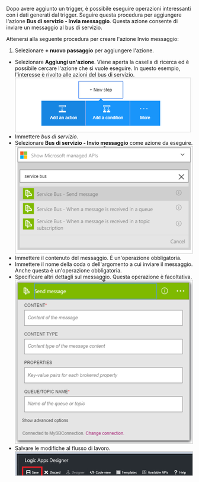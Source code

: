 Dopo avere aggiunto un trigger, è possibile eseguire operazioni interessanti con i dati generati dal trigger. Seguire questa procedura per aggiungere l'azione **Bus di servizio - Invia messaggio**. Questa azione consente di inviare un messaggio al bus di servizio.

Attenersi alla seguente procedura per creare l'azione Invio messaggio:

1. Selezionare **+ nuovo passaggio** per aggiungere l'azione.
- Selezionare **Aggiungi un'azione**. Viene aperta la casella di ricerca ed è possibile cercare l'azione che si vuole eseguire. In questo esempio, l'interesse è rivolto alle azioni del bus di servizio.
![Immagine di azione del bus di servizio 1](./media/connectors-create-api-servicebus/action-1.png)
- Immettere *bus di servizio*.
- Selezionare **Bus di servizio - Invio messaggio** come azione da eseguire. 
![Immagine di azione del bus di servizio 2](./media/connectors-create-api-servicebus/action-2.png)
- Immettere il contenuto del messaggio. È un'operazione obbligatoria.
- Immettere il nome della coda o dell'argomento a cui inviare il messaggio. Anche questa è un'operazione obbligatoria.
- Specificare altri dettagli sul messaggio. Questa operazione è facoltativa. 
![Immagine di azione del bus di servizio 3](./media/connectors-create-api-servicebus/action-3.png)
- Salvare le modifiche al flusso di lavoro. 
![Immagine di azione del bus di servizio 4](./media/connectors-create-api-servicebus/action-4.png)

<!---HONumber=AcomDC_0810_2016-->